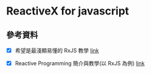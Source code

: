 # ReactiveX for javascript 


## 參考資料

  > 

   - [x] 希望是最淺顯易懂的 RxJS 教學 [link](http://blog.techbridge.cc/2017/12/08/rxjs/)
   - [x] Reactive Programming 簡介與教學(以 RxJS 為例) [link](http://blog.techbridge.cc/2016/05/28/reactive-programming-intro-by-rxjs/)
   